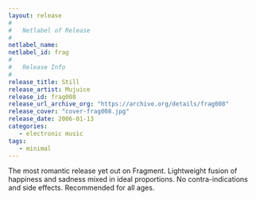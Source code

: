 ```yaml
---
layout: release
#
#   Netlabel of Release
#
netlabel_name: 
netlabel_id: frag
#
#   Release Info
#
release_title: Still
release_artist: Mujuice
release_id: frag008
release_url_archive_org: "https://archive.org/details/frag008"
release_cover: "cover-frag008.jpg"
release_date: 2006-01-13
categories:
   - electronic music
tags:
   - minimal
---
```

The most romantic release yet out on Fragment. Lightweight fusion of happiness and sadness mixed in ideal proportions. No contra-indications and side effects. Recommended for all ages.



